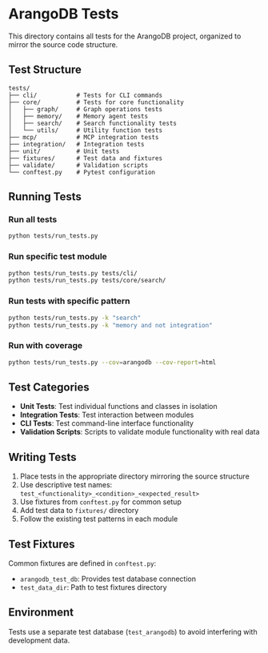 # ArangoDB Tests

This directory contains all tests for the ArangoDB project, organized to mirror the source code structure.

## Test Structure

```
tests/
├── cli/           # Tests for CLI commands
├── core/          # Tests for core functionality
│   ├── graph/     # Graph operations tests
│   ├── memory/    # Memory agent tests
│   ├── search/    # Search functionality tests
│   └── utils/     # Utility function tests
├── mcp/           # MCP integration tests
├── integration/   # Integration tests
├── unit/          # Unit tests
├── fixtures/      # Test data and fixtures
├── validate/      # Validation scripts
└── conftest.py    # Pytest configuration
```

## Running Tests

### Run all tests
```bash
python tests/run_tests.py
```

### Run specific test module
```bash
python tests/run_tests.py tests/cli/
python tests/run_tests.py tests/core/search/
```

### Run tests with specific pattern
```bash
python tests/run_tests.py -k "search"
python tests/run_tests.py -k "memory and not integration"
```

### Run with coverage
```bash
python tests/run_tests.py --cov=arangodb --cov-report=html
```

## Test Categories

- **Unit Tests**: Test individual functions and classes in isolation
- **Integration Tests**: Test interaction between modules
- **CLI Tests**: Test command-line interface functionality
- **Validation Scripts**: Scripts to validate module functionality with real data

## Writing Tests

1. Place tests in the appropriate directory mirroring the source structure
2. Use descriptive test names: `test_<functionality>_<condition>_<expected_result>`
3. Use fixtures from `conftest.py` for common setup
4. Add test data to `fixtures/` directory
5. Follow the existing test patterns in each module

## Test Fixtures

Common fixtures are defined in `conftest.py`:
- `arangodb_test_db`: Provides test database connection
- `test_data_dir`: Path to test fixtures directory

## Environment

Tests use a separate test database (`test_arangodb`) to avoid interfering with development data.